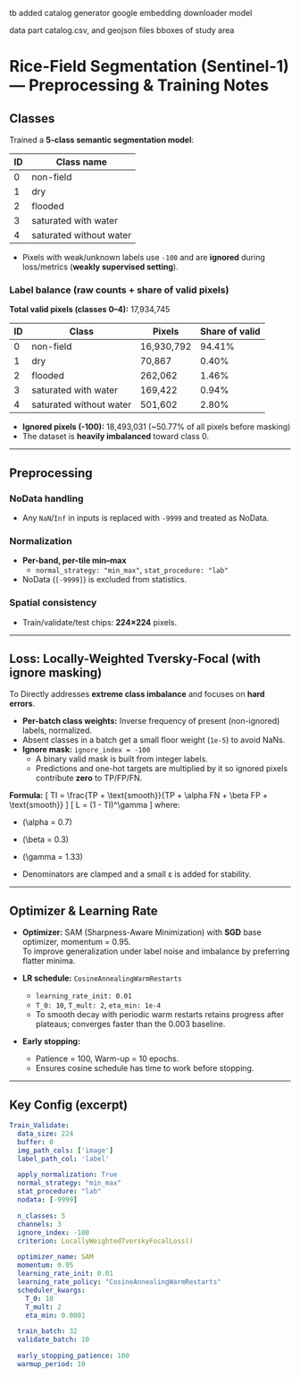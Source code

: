 tb added 
catalog generator
google embedding downloader
model

data part
catalog.csv, and geojson files
bboxes of study area



# Rice-Field Segmentation (Sentinel-1) — Preprocessing & Training Notes

## Classes
Trained a **5-class semantic segmentation model**:

| ID | Class name              |
|----|-------------------------|
| 0  | non-field               |
| 1  | dry                     |
| 2  | flooded                 |
| 3  | saturated with water    |
| 4  | saturated without water |

- Pixels with weak/unknown labels use `-100` and are **ignored** during loss/metrics (**weakly supervised setting**).

### Label balance (raw counts + share of valid pixels)
**Total valid pixels (classes 0–4):** 17,934,745  

| ID | Class                  | Pixels     | Share of valid |
|----|------------------------|------------|----------------|
| 0  | non-field              | 16,930,792 | 94.41%         |
| 1  | dry                    | 70,867     | 0.40%          |
| 2  | flooded                | 262,062    | 1.46%          |
| 3  | saturated with water   | 169,422    | 0.94%          |
| 4  | saturated without water| 501,602    | 2.80%          |

- **Ignored pixels (-100):** 18,493,031 (~50.77% of all pixels before masking)  
- The dataset is **heavily imbalanced** toward class 0.

---

## Preprocessing

### NoData handling
- Any `NaN`/`Inf` in inputs is replaced with `-9999` and treated as NoData.

### Normalization
- **Per-band, per-tile min–max**  
  - `normal_strategy: "min_max"`, `stat_procedure: "lab"`  
- NoData (`[-9999]`) is excluded from statistics.

### Spatial consistency
- Train/validate/test chips: **224×224** pixels.  


---

## Loss: Locally-Weighted Tversky-Focal (with ignore masking)

To Directly addresses **extreme class imbalance** and focuses on **hard errors**.

- **Per-batch class weights:** Inverse frequency of present (non-ignored) labels, normalized.  
- Absent classes in a batch get a small floor weight (`1e-5`) to avoid NaNs.  
- **Ignore mask:** `ignore_index = -100`  
  - A binary valid mask is built from integer labels.  
  - Predictions and one-hot targets are multiplied by it so ignored pixels contribute **zero** to TP/FP/FN.

**Formula:**
\[
TI = \frac{TP + \text{smooth}}{TP + \alpha FN + \beta FP + \text{smooth}}
\]
\[
L = (1 - TI)^\gamma
\]
where:  
- \(\alpha = 0.7\)  
- \(\beta = 0.3\)  
- \(\gamma = 1.33\)

- Denominators are clamped and a small ε is added for stability.

---

## Optimizer & Learning Rate

- **Optimizer:** SAM (Sharpness-Aware Minimization) with **SGD** base optimizer, momentum = 0.95.  
To improve generalization under label noise and imbalance by preferring flatter minima.

- **LR schedule:** `CosineAnnealingWarmRestarts`  
  - `learning_rate_init: 0.01`  
  - `T_0: 10`, `T_mult: 2`, `eta_min: 1e-4`  
  - To smooth decay with periodic warm restarts retains progress after plateaus; converges faster than the 0.003 baseline.

- **Early stopping:**  
  - Patience = 100, Warm-up = 10 epochs.  
  - Ensures cosine schedule has time to work before stopping.

---

## Key Config (excerpt)
```yaml
Train_Validate:
  data_size: 224
  buffer: 0
  img_path_cols: ['image']
  label_path_col: 'label'

  apply_normalization: True
  normal_strategy: "min_max"
  stat_procedure: "lab"
  nodata: [-9999]

  n_classes: 5
  channels: 3
  ignore_index: -100
  criterion: LocallyWeightedTverskyFocalLoss()

  optimizer_name: SAM
  momentum: 0.95
  learning_rate_init: 0.01
  learning_rate_policy: "CosineAnnealingWarmRestarts"
  scheduler_kwargs:
    T_0: 10
    T_mult: 2
    eta_min: 0.0001

  train_batch: 32
  validate_batch: 10

  early_stopping_patience: 100
  warmup_period: 10
